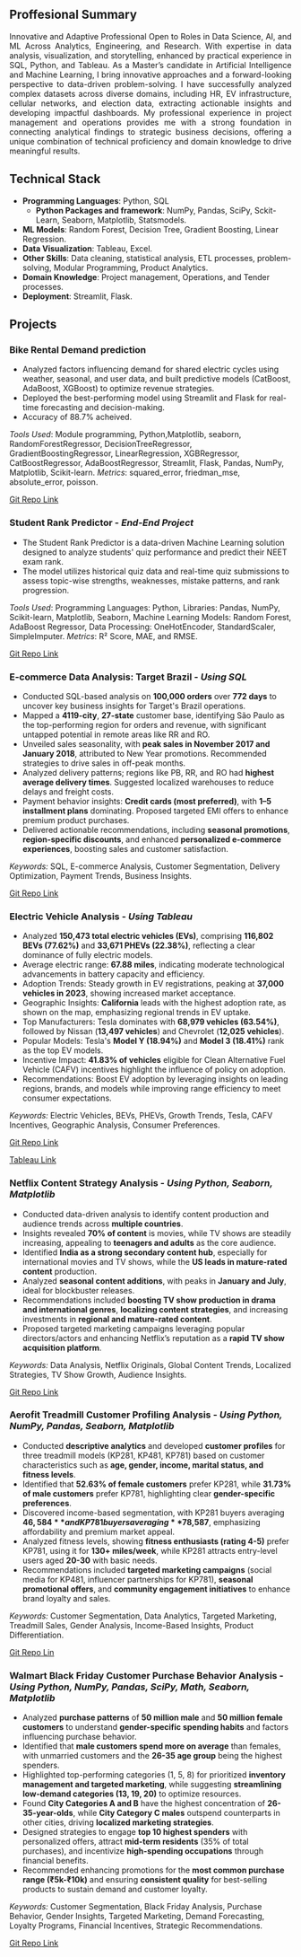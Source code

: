 
## Proffesional Summary
<p style="text-align: justify;">
Innovative and Adaptive Professional Open to Roles in Data Science, AI, and ML Across Analytics, Engineering, and Research. With expertise in data analysis, visualization, and storytelling, enhanced by practical experience in SQL, Python, and Tableau. As a Master’s candidate in Artificial Intelligence and Machine Learning, I bring innovative approaches and a forward-looking perspective to data-driven problem-solving. I have successfully analyzed complex datasets across diverse domains, including HR, EV infrastructure, cellular networks, and election data, extracting actionable insights and developing impactful dashboards. My professional experience in project management and operations provides me with a strong foundation in connecting analytical findings to strategic business decisions, offering a unique combination of technical proficiency and domain knowledge to drive meaningful results. 
</p>

## Technical Stack
- **Programming Languages**: Python, SQL
  - **Python Packages and framework**: NumPy, Pandas, SciPy, Sckit-Learn, Seaborn, Matplotlib, Statsmodels.
- **ML Models**: Random Forest, Decision Tree, Gradient Boosting, Linear Regression.
- **Data Visualization**: Tableau, Excel.
- **Other Skills**: Data cleaning, statistical analysis, ETL processes, problem-solving, Modular Programming, Product Analytics.
- **Domain Knowledge**: Project management, Operations, and Tender processes.
- **Deployment**: Streamlit, Flask.

## Projects

### **Bike Rental Demand prediction**
- Analyzed factors influencing demand for shared electric cycles using weather, seasonal, and user data, and built predictive models (CatBoost, AdaBoost, XGBoost) to optimize revenue strategies.
- Deployed the best-performing model using Streamlit and Flask for real-time forecasting and decision-making.
- Accuracy of 88.7% acheived.

*Tools Used*: Module programming, Python,Matplotlib, seaborn, RandomForestRegressor, DecisionTreeRegressor, GradientBoostingRegressor, LinearRegression, XGBRegressor, CatBoostRegressor, AdaBoostRegressor, Streamlit, Flask, Pandas, NumPy, Matplotlib, Scikit-learn.
*Metrics*: squared_error, friedman_mse, absolute_error, poisson.

[Git Repo Link](https://github.com/SreeMB/Demand_analysis_End-EndProject)


### **Student Rank Predictor** - *End-End Project*
- The Student Rank Predictor is a data-driven Machine Learning solution designed to analyze students' quiz performance and predict their NEET exam rank.
- The model utilizes historical quiz data and real-time quiz submissions to assess topic-wise strengths, weaknesses, mistake patterns, and rank progression.

*Tools Used*: Programming Languages: Python, Libraries: Pandas, NumPy, Scikit-learn, Matplotlib, Seaborn, Machine Learning Models: Random Forest, AdaBoost Regressor, Data Processing: OneHotEncoder, StandardScaler, SimpleImputer.
*Metrics*: R² Score, MAE, and RMSE.

[Git Repo Link](https://github.com/SreeMB/Rank_prediction/blob/main/README.md)


### **E-commerce Data Analysis: Target Brazil** - *Using SQL*
- Conducted SQL-based analysis on **100,000 orders** over **772 days** to uncover key business insights for Target's Brazil operations.  
- Mapped a **4119-city**, **27-state** customer base, identifying São Paulo as the top-performing region for orders and revenue, with significant untapped potential in remote areas like RR and RO.  
- Unveiled sales seasonality, with **peak sales in November 2017 and January 2018**, attributed to New Year promotions. Recommended strategies to drive sales in off-peak months.  
- Analyzed delivery patterns; regions like PB, RR, and RO had **highest average delivery times**. Suggested localized warehouses to reduce delays and freight costs.  
- Payment behavior insights: **Credit cards (most preferred)**, with **1–5 installment plans** dominating. Proposed targeted EMI offers to enhance premium product purchases.  
- Delivered actionable recommendations, including **seasonal promotions**, **region-specific discounts**, and enhanced **personalized e-commerce experiences**, boosting sales and customer satisfaction.  

*Keywords:* SQL, E-commerce Analysis, Customer Segmentation, Delivery Optimization, Payment Trends, Business Insights.

[Git Repo Link](https://github.com/SreeMB/TargetSQL_Brazil)


### **Electric Vehicle Analysis** - *Using Tableau*
- Analyzed **150,473 total electric vehicles (EVs)**, comprising **116,802 BEVs (77.62%)** and **33,671 PHEVs (22.38%)**, reflecting a clear dominance of fully electric models.  
- Average electric range: **67.88 miles**, indicating moderate technological advancements in battery capacity and efficiency.  
- Adoption Trends: Steady growth in EV registrations, peaking at **37,000 vehicles in 2023**, showing increased market acceptance.  
- Geographic Insights: **California** leads with the highest adoption rate, as shown on the map, emphasizing regional trends in EV uptake.  
- Top Manufacturers: Tesla dominates with **68,979 vehicles (63.54%)**, followed by Nissan (**13,497 vehicles**) and Chevrolet (**12,025 vehicles**).  
- Popular Models: Tesla's **Model Y (18.94%)** and **Model 3 (18.41%)** rank as the top EV models.  
- Incentive Impact: **41.83% of vehicles** eligible for Clean Alternative Fuel Vehicle (CAFV) incentives highlight the influence of policy on adoption.  
- Recommendations: Boost EV adoption by leveraging insights on leading regions, brands, and models while improving range efficiency to meet consumer expectations.  

*Keywords:* Electric Vehicles, BEVs, PHEVs, Growth Trends, Tesla, CAFV Incentives, Geographic Analysis, Consumer Preferences.

[Git Repo Link](https://github.com/SreeMB/EV_Data_Analysis_Tableau)

[Tableau Link](https://public.tableau.com/app/profile/sree.mrudhula.bahadursha/viz/ElectricVehcileDataAnalysis/Dashboard1)


### **Netflix Content Strategy Analysis** - *Using Python, Seaborn, Matplotlib*

- Conducted data-driven analysis to identify content production and audience trends across **multiple countries**.  
- Insights revealed **70% of content** is movies, while TV shows are steadily increasing, appealing to **teenagers and adults** as the core audience.  
- Identified **India as a strong secondary content hub**, especially for international movies and TV shows, while the **US leads in mature-rated content** production.  
- Analyzed **seasonal content additions**, with peaks in **January and July**, ideal for blockbuster releases.  
- Recommendations included **boosting TV show production in drama and international genres**, **localizing content strategies**, and increasing investments in **regional and mature-rated content**.  
- Proposed targeted marketing campaigns leveraging popular directors/actors and enhancing Netflix’s reputation as a **rapid TV show acquisition platform**.  

*Keywords:* Data Analysis, Netflix Originals, Global Content Trends, Localized Strategies, TV Show Growth, Audience Insights.

[Git Repo Link](https://github.com/SreeMB/Netflix---Data-Visualization)


### **Aerofit Treadmill Customer Profiling Analysis** - *Using Python, NumPy, Pandas, Seaborn, Matplotlib*

- Conducted **descriptive analytics** and developed **customer profiles** for three treadmill models (KP281, KP481, KP781) based on customer characteristics such as **age, gender, income, marital status, and fitness levels**.  
- Identified that **52.63% of female customers** prefer KP281, while **31.73% of male customers** prefer KP781, highlighting clear **gender-specific preferences**.  
- Discovered income-based segmentation, with KP281 buyers averaging **$46,584** and KP781 buyers averaging **$78,587**, emphasizing affordability and premium market appeal.  
- Analyzed fitness levels, showing **fitness enthusiasts (rating 4-5)** prefer KP781, using it for **130+ miles/week**, while KP281 attracts entry-level users aged **20-30** with basic needs.  
- Recommendations included **targeted marketing campaigns** (social media for KP481, influencer partnerships for KP781), **seasonal promotional offers**, and **community engagement initiatives** to enhance brand loyalty and sales.  

*Keywords:* Customer Segmentation, Data Analytics, Targeted Marketing, Treadmill Sales, Gender Analysis, Income-Based Insights, Product Differentiation.

[Git Repo Lin](https://github.com/SreeMB/Aerofit_Data_Analysis)

### **Walmart Black Friday Customer Purchase Behavior Analysis** - *Using Python, NumPy, Pandas, SciPy, Math, Seaborn, Matplotlib*

- Analyzed **purchase patterns** of **50 million male** and **50 million female customers** to understand **gender-specific spending habits** and factors influencing purchase behavior.  
- Identified that **male customers spend more on average** than females, with unmarried customers and the **26-35 age group** being the highest spenders.  
- Highlighted top-performing categories (1, 5, 8) for prioritized **inventory management and targeted marketing**, while suggesting **streamlining low-demand categories (13, 19, 20)** to optimize resources.  
- Found **City Categories A and B** have the highest concentration of **26-35-year-olds**, while **City Category C males** outspend counterparts in other cities, driving **localized marketing strategies**.  
- Designed strategies to engage **top 10 highest spenders** with personalized offers, attract **mid-term residents** (35% of total purchases), and incentivize **high-spending occupations** through financial benefits.  
- Recommended enhancing promotions for the **most common purchase range (₹5k-₹10k)** and ensuring **consistent quality** for best-selling products to sustain demand and customer loyalty.  

*Keywords:* Customer Segmentation, Black Friday Analysis, Purchase Behavior, Gender Insights, Targeted Marketing, Demand Forecasting, Loyalty Programs, Financial Incentives, Strategic Recommendations.

[Git Repo Link](https://github.com/SreeMB/Wallmart_Data_Analysis)

